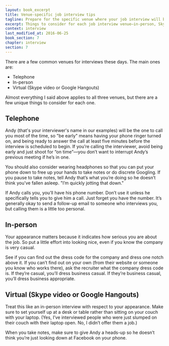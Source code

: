 ```yaml
---
layout: book_excerpt
title: Venue-specific job interview tips
tagline: Prepare for the specific venue where your job interview will be
excerpt: Things to consider for each job interview venue—in-person, Skype, or phone call.
context: interview
last_modified_at: 2016-06-25
book_section: 7
chapter: interview
section: 7
---
```

There are a few common venues for interviews these days. The main ones are:

* Telephone
* In-person
* Virtual (Skype video or Google Hangouts)

Almost everything I said above applies to all three venues, but there are a few unique things to consider for each one.

## Telephone

Andy (that's your interviewer's name in our examples) will be the one to call you most of the time, so "be early" means having your phone ringer turned on, and being ready to answer the call at least five minutes before the interview is scheduled to begin. If you’re calling the interviewer, avoid being early and just shoot for “on time”—you don’t want to interrupt Andy’s previous meeting if he’s in one.

You should also consider wearing headphones so that you can put your phone down to free up your hands to take notes or do discrete Googling. If you pause to take notes, tell Andy that’s what you’re doing so he doesn’t think you’ve fallen asleep. "I’m quickly jotting that down." 

If Andy calls you, you’ll have his phone number. Don’t use it unless he specifically tells you to give him a call. Just forget you have the number. It’s generally okay to send a follow-up email to someone who interviews you, but calling them is a little too personal.

## In-person

Your appearance matters because it indicates how serious you are about the job. So put a little effort into looking nice, even if you know the company is very casual.

See if you can find out the dress code for the company and dress one notch above it. If you can’t find out on your own (from their website or someone you know who works there), ask the recruiter what the company dress code is. If they’re casual, you’ll dress business casual. If they’re business casual, you’ll dress business appropriate.

## Virtual (Skype video or Google Hangouts)

Treat this like an in-person interview with respect to your appearance. Make sure to set yourself up at a desk or table rather than sitting on your couch with your laptop. (Yes, I’ve interviewed people who were just slumped on their couch with their laptop open. No, I didn’t offer them a job.)

When you take notes, make sure to give Andy a heads-up so he doesn’t think you’re just looking down at Facebook on your phone.